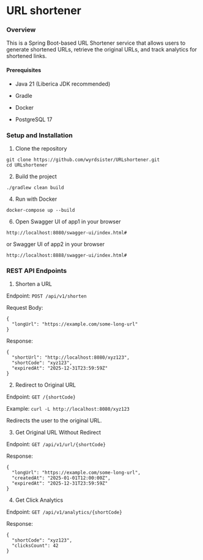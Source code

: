 # URL shortener 

### Overview

This is a Spring Boot-based URL Shortener service that allows users to generate shortened URLs, retrieve the original URLs, and track analytics for shortened links.

#### Prerequisites

- Java 21 (Liberica JDK recommended)

- Gradle

- Docker

- PostgreSQL 17

### Setup and Installation

1. Clone the repository
```
git clone https://github.com/wyrdsister/URLshortener.git
cd URLshortener
```

2. Build the project
```
./gradlew clean build
```

4. Run with Docker
```
docker-compose up --build
```

6. Open Swagger UI of app1 in your browser
```
http://localhost:8080/swagger-ui/index.html#
```
or Swagger UI of app2 in your browser
```
http://localhost:8888/swagger-ui/index.html#
```

### REST API Endpoints

1. Shorten a URL

Endpoint: `POST /api/v1/shorten`

Request Body:
```
{
  "longUrl": "https://example.com/some-long-url"
}
```

Response:
```
{
  "shortUrl": "http://localhost:8080/xyz123",
  "shortCode": "xyz123",
  "expiredAt": "2025-12-31T23:59:59Z"
}
```

2. Redirect to Original URL

Endpoint: `GET /{shortCode}`

Example:
```curl -L http://localhost:8080/xyz123```

Redirects the user to the original URL.

3. Get Original URL Without Redirect

Endpoint: `GET /api/v1/url/{shortCode}`

Response:
```
{
  "longUrl": "https://example.com/some-long-url",
  "createdAt": "2025-01-01T12:00:00Z",
  "expiredAt": "2025-12-31T23:59:59Z"
}
```

4. Get Click Analytics

Endpoint: `GET /api/v1/analytics/{shortCode}`

Response:
```
{
  "shortCode": "xyz123",
  "clicksCount": 42
}
```
